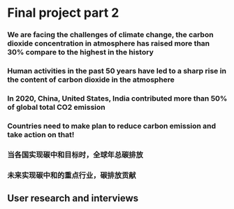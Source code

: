 # Final project part 2
### We are facing the challenges of climate change, the carbon dioxide concentration in atmosphere has raised more than 30% compare to the highest in the history
<div class="flourish-embed flourish-chart" data-src="visualisation/7963584"><script src="https://public.flourish.studio/resources/embed.js"></script></div>


### Human activities in the past 50 years have led to a sharp rise in the content of carbon dioxide in the atmosphere
<div class="flourish-embed flourish-chart" data-src="visualisation/7963283"><script src="https://public.flourish.studio/resources/embed.js"></script></div>

### In 2020, China, United States, India contributed more than 50% of global total CO2 emission
<div class="flourish-embed flourish-hierarchy" data-src="visualisation/7964027"><script src="https://public.flourish.studio/resources/embed.js"></script></div>


### Countries need to make plan to reduce carbon emission and take action on that!



### 当各国实现碳中和目标时，全球年总碳排放


### 未来实现碳中和的重点行业，碳排放贡献



## User research and interviews
